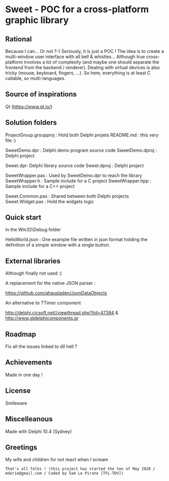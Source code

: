 
Sweet - POC for a cross-platform graphic library
================================================

Rational
--------

Because I can... Or not ?-) Seriously, it is just a POC !
The idea is to create a multi-window user interface with all bell & whistles...
Although true cross-platform involves a lot of complexity (and maybe one should separate
the frontend from the backend / renderer). Dealing with virtual devices is also tricky
(mouse, keyboard, fingers, ...). So here, everything is at least C callable, so multi-languages.

Source of inspirations
----------------------

Qt (https://www.qt.io/)

Solution folders
----------------

ProjectGroup.groupproj : Hold both Delphi projets
README.md : this very file :)

SweetDemo.dpr : Delphi demo program source code 
SweetDemo.dproj : Delphi project

Sweet.dpr:  Delphi library source code 
Sweet.dproj : Delphi project

SweetWrapper.pas : Used by SweetDemo.dpr to reach the library
SweetWrapper.h : Sample include for a C project
SweetWrapper.hpp : Sample include for a C++ project

Sweet.Common.pas : Shared between both Delphi projects
Sweet.Widget.pas : Hold the widgets logic

Quick start
-----------

In the Win32\Debug folder

HelloWorld.json : One example file written in json format holding the definition of
a simple window with a single button.

External libraries
------------------

Although finally not used :(

A replacement for the native JSON parser : 

https://github.com/ahausladen/JsonDataObjects

An alternative to TTimer component

http://delphi.cjcsoft.net//viewthread.php?tid=47384 & http://www.gtdelphicomponents.gr

Roadmap
-------

Fix all the issues linked to dll hell ?

Achievements
------------

Made in one day !

License
-------

Smileware

Miscelleanous
-------------

Made with Delphi 10.4 (Sydney)

Greetings
---------

My wife and children for not react when I scream

````
That's all folks ! (this project has started the ten of May 2020 / mderie@gmail.com / Coded by Sam Le Pirate [TFL-TDV])
````
